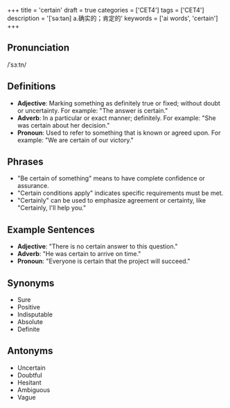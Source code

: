 +++
title = 'certain'
draft = true
categories = ['CET4']
tags = ['CET4']
description = '[ˈsəːtən] a.确实的；肯定的'
keywords = ['ai words', 'certain']
+++

## Pronunciation
/ˈsɜːtn/

## Definitions
- **Adjective**: Marking something as definitely true or fixed; without doubt or uncertainty. For example: "The answer is certain."
- **Adverb**: In a particular or exact manner; definitely. For example: "She was certain about her decision."
- **Pronoun**: Used to refer to something that is known or agreed upon. For example: "We are certain of our victory."

## Phrases
- "Be certain of something" means to have complete confidence or assurance.
- "Certain conditions apply" indicates specific requirements must be met.
- "Certainly" can be used to emphasize agreement or certainty, like "Certainly, I'll help you."

## Example Sentences
- **Adjective**: "There is no certain answer to this question."
- **Adverb**: "He was certain to arrive on time."
- **Pronoun**: "Everyone is certain that the project will succeed."

## Synonyms
- Sure
- Positive
- Indisputable
- Absolute
- Definite

## Antonyms
- Uncertain
- Doubtful
- Hesitant
- Ambiguous
- Vague
